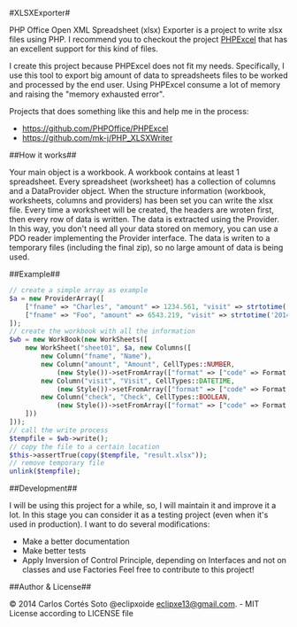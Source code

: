 #XLSXExporter#

PHP Office Open XML Spreadsheet (xlsx) Exporter is a project to write xlsx files using PHP.
I recommend you to checkout the project [PHPExcel](https://github.com/PHPOffice/PHPExcel) that has an excellent support for this kind of files.

I create this project because PHPExcel does not fit my needs. Specifically, I use this tool to export big amount of data to spreadsheets files to be worked and processed by the end user. Using PHPExcel consume a lot of memory and raising the "memory exhausted error".

Projects that does something like this and help me in the process:

 - https://github.com/PHPOffice/PHPExcel
 - https://github.com/mk-j/PHP_XLSXWriter

##How it works##

Your main object is a workbook.
A workbook contains at least 1 spreadsheet.
Every spreadsheet (worksheet) has a collection of columns and a DataProvider object.
When the structure information (workbook, worksheets, columns and providers) has been set you can write the xlsx file.
Every time a worksheet will be created, the headers are wroten first, then every row of data is written. The data is extracted using the Provider. In this way, you don't need all your data stored on memory, you can use a PDO reader implementing the Provider interface.
The data is writen to a temporary files (including the final zip), so no large amount of data is being used.

##Example##

```php
// create a simple array as example
$a = new ProviderArray([
    ["fname" => "Charles", "amount" => 1234.561, "visit" => strtotime('2014-01-13 13:14:15'), "check" => 1],
    ["fname" => "Foo", "amount" => 6543.219, "visit" => strtotime('2014-12-31 23:59:59'), "check" => 0],
]);
// create the workbook with all the information
$wb = new WorkBook(new WorkSheets([
    new WorkSheet("sheet01", $a, new Columns([
        new Column("fname", "Name"),
        new Column("amount", "Amount", CellTypes::NUMBER,
            (new Style())->setFromArray(["format" => ["code" => Format::FORMAT_COMMA_2DECS]])),
        new Column("visit", "Visit", CellTypes::DATETIME,
            (new Style())->setFromArray(["format" => ["code" => Format::FORMAT_DATE_YMDHM]])),
        new Column("check", "Check", CellTypes::BOOLEAN,
            (new Style())->setFromArray(["format" => ["code" => Format::FORMAT_YESNO]])),
    ]))
]));
// call the write process
$tempfile = $wb->write();
// copy the file to a certain location
$this->assertTrue(copy($tempfile, "result.xlsx"));
// remove temporary file
unlink($tempfile);
```

##Development##

I will be using this project for a while, so, I will maintain it and improve it a lot. In this stage you can consider it as a testing project (even when it's used in production).
I want to do several modifications:
- Make a better documentation
- Make better tests 
- Apply Inversion of Control Principle, depending on Interfaces and not on classes and use Factories
Feel free to contribute to this project!

##Author & License##

&copy; 2014 Carlos Cortés Soto @eclipxoide eclipxe13@gmail.com. - MIT License according to LICENSE file

